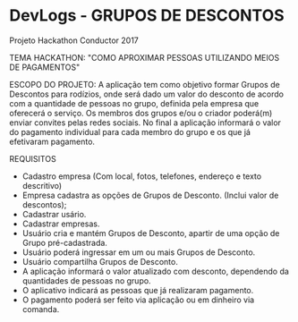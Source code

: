 # DevLogs - GRUPOS DE DESCONTOS
Projeto Hackathon Conductor 2017

TEMA HACKATHON: "COMO APROXIMAR PESSOAS UTILIZANDO MEIOS DE PAGAMENTOS"

ESCOPO DO PROJETO:
A aplicação tem como objetivo formar Grupos de Descontos para rodízios, onde será dado um valor do desconto de acordo com a quantidade de pessoas no grupo, definida pela empresa que oferecerá o serviço. Os membros dos grupos e/ou o criador poderá(m) enviar convites pelas redes sociais.
No final a aplicação informará o valor do pagamento individual para cada membro do grupo e os que já efetivaram pagamento. 


REQUISITOS
- Cadastro empresa (Com local, fotos, telefones, endereço e texto descritivo)
- Empresa cadastra as opções de Grupos de Desconto. (Inclui valor de descontos);
- Cadastrar usário.
- Cadastrar empresas.
- Usuário cria e mantém Grupos de Desconto, apartir de uma opção de Grupo pré-cadastrada.
- Usuário poderá ingressar em um ou mais Grupos de Desconto.
- Usuário compartilha Grupos de Desconto.
- A aplicação informará o valor atualizado com desconto, dependendo da quantidades de pessoas no grupo.
- O aplicativo indicará as pessoas que já realizaram pagamento.
- O pagamento poderá ser feito via aplicação ou em dinheiro via comanda.